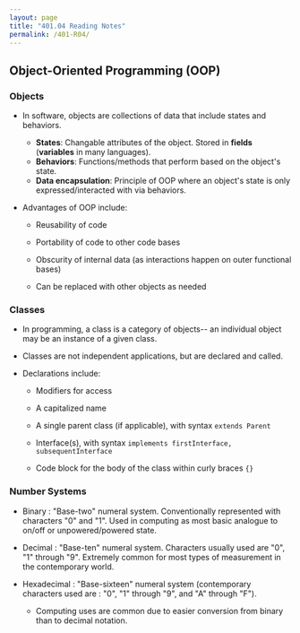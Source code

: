 ```yaml
---
layout: page
title: "401.04 Reading Notes"
permalink: /401-R04/
---
```


## Object-Oriented Programming (OOP)

### Objects

* In software, objects are collections of data that include states and behaviors.
  * **States**: Changable attributes of the object. Stored in **fields** (**variables** in many languages).
  * **Behaviors**: Functions/methods that perform based on the object's state.
  * **Data encapsulation**: Principle of OOP where an object's state is only expressed/interacted with via behaviors.

* Advantages of OOP include:
  * Reusability of code

  * Portability of code to other code bases

  * Obscurity of internal data (as interactions happen on outer functional bases)

  * Can be replaced with other objects as needed

### Classes

* In programming, a class is a category of objects-- an individual object may be an instance of a given class.

* Classes are not independent applications, but are declared and called.

* Declarations include:
  * Modifiers for access

  * A capitalized name

  * A single parent class (if applicable), with syntax `extends Parent`

  * Interface(s), with syntax `implements firstInterface, subsequentInterface`

  * Code block for the body of the class within curly braces `{}`

### Number Systems

* Binary : "Base-two" numeral system. Conventionally represented with characters "0" and "1". Used in computing as most basic analogue to on/off or unpowered/powered state.

* Decimal : "Base-ten" numeral system. Characters usually used are "0", "1" through "9". Extremely common for most types of measurement in the contemporary world.

* Hexadecimal : "Base-sixteen" numeral system (contemporary characters used are : "0", "1" through "9", and "A" through "F").
  * Computing uses are common due to easier conversion from binary than to decimal notation.

